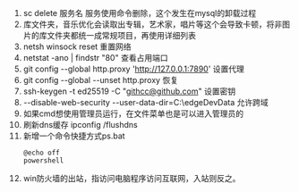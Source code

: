 1. sc delete 服务名 服务使用命令删除，这个发生在mysql的卸载过程
2. 库文件夹，音乐优化会读取出专辑，艺术家，唱片等这个会导致卡顿，将非图片的库文件夹都统一成常规项目，再使用详细列表
3. netsh winsock reset 重置网络
4. netstat -ano | findstr "80" 查看占用端口
5. git config --global http.proxy 'http://127.0.0.1:7890' 设置代理
6. git config --global --unset http.proxy 恢复
7. ssh-keygen -t ed25519 -C "githcc@github.com" 设置密钥
8. --disable-web-security --user-data-dir=C:\edgeDevData 允许跨域
9. 如果cmd想使用管理员运行，在文件菜单也是可以进入管理员的
10. 刷新dns缓存 ipconfig /flushdns
11. 新增一个命令快捷方式ps.bat
    ```
    @echo off
    powershell
    ```
12. win防火墙的出站，指访问电脑程序访问互联网，入站则反之。